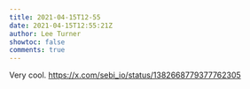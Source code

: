 ```yaml
---
title: 2021-04-15T12-55
date: 2021-04-15T12:55:21Z
author: Lee Turner
showtoc: false
comments: true
---
```


Very cool. https://x.com/sebi_io/status/1382668779377762305


